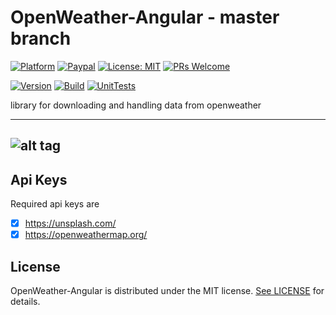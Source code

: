 # OpenWeather-Angular - master branch

[![Platform](https://img.shields.io/badge/platform-Angular-blue.svg)](https://angular.io/)
[![Paypal](https://img.shields.io/badge/paypal-donate-blue.svg)](https://www.paypal.me/GuepardoApps)
[![License: MIT](https://img.shields.io/badge/License-MIT-blue.svg)](https://opensource.org/licenses/MIT)
[![PRs Welcome](https://img.shields.io/badge/PRs-welcome-brightgreen.svg)](http://makeapullrequest.com)

[![Version](https://img.shields.io/badge/version-v0.6.2-green.svg)](src)
[![Build](https://img.shields.io/badge/build-passing-green.svg)](src)
[![UnitTests](https://img.shields.io/badge/UnitTests-passing-green.svg)](src)

library for downloading and handling data from openweather

---
![alt tag](screenshots/img001.png)
---

## Api Keys

Required api keys are 
- [x] https://unsplash.com/
- [x] https://openweathermap.org/

## License

OpenWeather-Angular is distributed under the MIT license. [See LICENSE](LICENSE.md) for details.